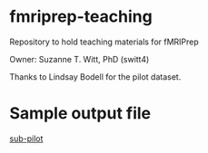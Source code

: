 # fmriprep-teaching
Repository to hold teaching materials for fMRIPrep

Owner: Suzanne T. Witt, PhD (switt4)

Thanks to Lindsay Bodell for the pilot dataset.

# Sample output file
[sub-pilot](http://htmlpreview.github.io/?https://github.com/switt4/fmriprep-teaching/blob/main/sub-pilot.html)
